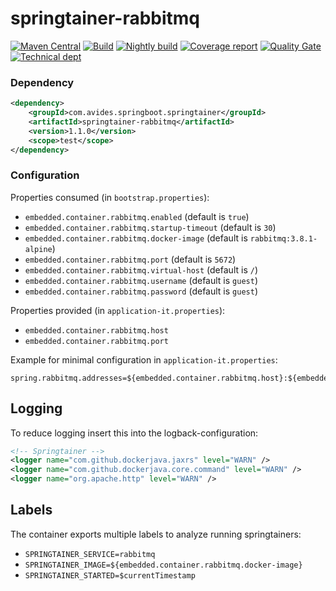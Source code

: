 # springtainer-rabbitmq

[![Maven Central](https://maven-badges.herokuapp.com/maven-central/com.avides.springboot.springtainer/springtainer-rabbitmq/badge.svg)](https://maven-badges.herokuapp.com/maven-central/com.avides.springboot.springtainer/springtainer-rabbitmq)
[![Build](https://github.com/springtainer/springtainer-rabbitmq/workflows/release/badge.svg)](https://github.com/springtainer/springtainer-rabbitmq/actions)
[![Nightly build](https://github.com/springtainer/springtainer-rabbitmq/workflows/nightly/badge.svg)](https://github.com/springtainer/springtainer-rabbitmq/actions)
[![Coverage report](https://sonarcloud.io/api/project_badges/measure?project=springtainer_springtainer-rabbitmq&metric=coverage)](https://sonarcloud.io/dashboard?id=springtainer_springtainer-rabbitmq)
[![Quality Gate](https://sonarcloud.io/api/project_badges/measure?project=springtainer_springtainer-rabbitmq&metric=alert_status)](https://sonarcloud.io/dashboard?id=springtainer_springtainer-rabbitmq)
[![Technical dept](https://sonarcloud.io/api/project_badges/measure?project=springtainer_springtainer-rabbitmq&metric=sqale_index)](https://sonarcloud.io/dashboard?id=springtainer_springtainer-rabbitmq)

### Dependency
```xml
<dependency>
	<groupId>com.avides.springboot.springtainer</groupId>
	<artifactId>springtainer-rabbitmq</artifactId>
	<version>1.1.0</version>
	<scope>test</scope>
</dependency>
```

### Configuration
Properties consumed (in `bootstrap.properties`):
- `embedded.container.rabbitmq.enabled` (default is `true`)
- `embedded.container.rabbitmq.startup-timeout` (default is `30`)
- `embedded.container.rabbitmq.docker-image` (default is `rabbitmq:3.8.1-alpine`)
- `embedded.container.rabbitmq.port` (default is `5672`)
- `embedded.container.rabbitmq.virtual-host` (default is `/`)
- `embedded.container.rabbitmq.username` (default is `guest`)
- `embedded.container.rabbitmq.password` (default is `guest`)

Properties provided (in `application-it.properties`):
- `embedded.container.rabbitmq.host`
- `embedded.container.rabbitmq.port`

Example for minimal configuration in `application-it.properties`:
```
spring.rabbitmq.addresses=${embedded.container.rabbitmq.host}:${embedded.container.rabbitmq.port}
```

## Logging
To reduce logging insert this into the logback-configuration:
```xml
<!-- Springtainer -->
<logger name="com.github.dockerjava.jaxrs" level="WARN" />
<logger name="com.github.dockerjava.core.command" level="WARN" />
<logger name="org.apache.http" level="WARN" />
```

## Labels
The container exports multiple labels to analyze running springtainers:
- `SPRINGTAINER_SERVICE=rabbitmq`
- `SPRINGTAINER_IMAGE=${embedded.container.rabbitmq.docker-image}`
- `SPRINGTAINER_STARTED=$currentTimestamp`
